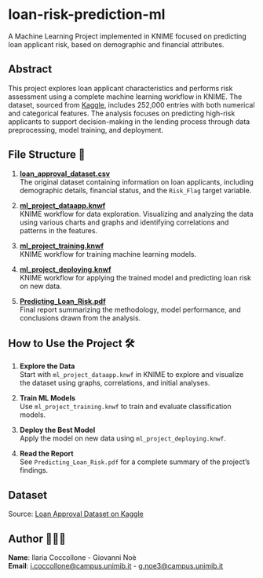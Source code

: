 # loan-risk-prediction-ml
A Machine Learning Project implemented in KNIME focused on predicting loan applicant risk, based on demographic and financial attributes.

## Abstract  
This project explores loan applicant characteristics and performs risk assessment using a complete machine learning workflow in KNIME. The dataset, sourced from [Kaggle](https://www.kaggle.com/datasets/rohit265/loan-approval-dataset), includes 252,000 entries with both numerical and categorical features. The analysis focuses on predicting high-risk applicants to support decision-making in the lending process through data preprocessing, model training, and deployment.

## File Structure 📁

1. **[loan_approval_dataset.csv](./loan_approval_dataset.csv)**  
   The original dataset containing information on loan applicants, including demographic   details, financial status, and the `Risk_Flag` target variable.

2. **[ml_project_dataapp.knwf](./ml_project_dataapp.knwf)**  
   KNIME workflow for data exploration. Visualizing and analyzing the data using various charts and graphs and identifying correlations and patterns in the features.

3. **[ml_project_training.knwf](./ml_project_training.knwf)**  
   KNIME workflow for training machine learning models.

4. **[ml_project_deploying.knwf](./ml_project_deploying.knwf)**  
   KNIME workflow for applying the trained model and predicting loan risk on new data.


5. **[Predicting_Loan_Risk.pdf](./Predicting_Loan_Risk.pdf)**  
   Final report summarizing the methodology, model performance, and conclusions drawn from the analysis.

## How to Use the Project 🛠️

1. **Explore the Data**  
   Start with `ml_project_dataapp.knwf` in KNIME to explore and visualize the dataset using graphs, correlations, and initial analyses.

2. **Train ML Models**  
   Use `ml_project_training.knwf` to train and evaluate classification models.

3. **Deploy the Best Model**  
   Apply the model on new data using `ml_project_deploying.knwf`.

4. **Read the Report**  
   See `Predicting_Loan_Risk.pdf` for a complete summary of the project’s findings.

## Dataset   
Source: [Loan Approval Dataset on Kaggle](https://www.kaggle.com/datasets/rohit265/loan-approval-dataset)

## Author 👩🏻‍💻  
**Name**: Ilaria Coccollone - Giovanni Noè<br>**Email**: i.coccollone@campus.unimib.it - g.noe3@campus.unimib.it

